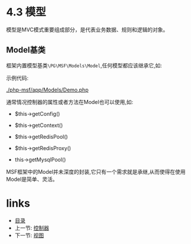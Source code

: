 # 4.3 模型

模型是MVC模式重要组成部分，是代表业务数据、规则和逻辑的对象。

## Model基类

框架内置模型基类`\PG\MSF\Models\Model`,任何模型都应该继承它,如:

示例代码:

[./php-msf/app/Models/Demo.php](https://github.com/PGWireless/php-msf/blob/app/app/Models/Demo.php)


通常情况控制器的属性或者方法在Model也可以使用,如:

- $this->getConfig()

- $this->getContext()

- $this->getRedisPool()

- $this->getRedisProxy()

- this->getMysqlPool()

MSF框架中的Model并未深度的封装,它只有一个需求就是承继,从而使得在使用Model是简单、灵活。

# links
  * [目录](<preface-目录.md>)
  * 上一节: [控制器](<04.2-控制器.md>)
  * 下一节: [视图](<04.4-视图.md>)